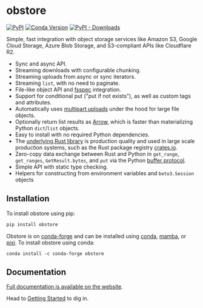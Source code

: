 # obstore

[![PyPI][pypi_badge]][pypi_link]
[![Conda Version][conda_version_badge]][conda_version]
[![PyPI - Downloads][pypi-img]][pypi-link]

[pypi_badge]: https://badge.fury.io/py/obstore.svg
[pypi_link]: https://pypi.org/project/obstore/
[conda_version_badge]: https://img.shields.io/conda/vn/conda-forge/obstore.svg
[conda_version]: https://prefix.dev/channels/conda-forge/packages/obstore
[pypi-img]: https://img.shields.io/pypi/dm/obstore
[pypi-link]: https://pypi.org/project/obstore/

Simple, fast integration with object storage services like Amazon S3, Google Cloud Storage, Azure Blob Storage, and S3-compliant APIs like Cloudflare R2.

- Sync and async API.
- Streaming downloads with configurable chunking.
- Streaming uploads from async or sync iterators.
- Streaming `list`, with no need to paginate.
- File-like object API and [fsspec](https://github.com/fsspec/filesystem_spec) integration.
- Support for conditional put ("put if not exists"), as well as custom tags and attributes.
- Automatically uses [multipart uploads](https://docs.aws.amazon.com/AmazonS3/latest/userguide/mpuoverview.html) under the hood for large file objects.
- Optionally return list results as [Arrow](https://arrow.apache.org/), which is faster than materializing Python `dict`/`list` objects.
- Easy to install with no required Python dependencies.
- The [underlying Rust library](https://docs.rs/object_store) is production quality and used in large scale production systems, such as the Rust package registry [crates.io](https://crates.io/).
- Zero-copy data exchange between Rust and Python in `get_range`, `get_ranges`, `GetResult.bytes`, and `put` via the Python [buffer protocol](https://jakevdp.github.io/blog/2014/05/05/introduction-to-the-python-buffer-protocol/).
- Simple API with static type checking.
- Helpers for constructing from environment variables and `boto3.Session` objects

<!-- For Rust developers looking to add object_store support to their Python packages, refer to pyo3-object_store. -->

## Installation

To install obstore using pip:

```sh
pip install obstore
```

Obstore is on [conda-forge](https://prefix.dev/channels/conda-forge/packages/obstore) and can be installed using [conda](https://docs.conda.io), [mamba](https://mamba.readthedocs.io/), or [pixi](https://pixi.sh/). To install obstore using conda:

```
conda install -c conda-forge obstore
```

## Documentation

[Full documentation is available on the website](https://developmentseed.org/obstore).

Head to [Getting Started](https://developmentseed.org/obstore/latest/getting-started/) to dig in.
